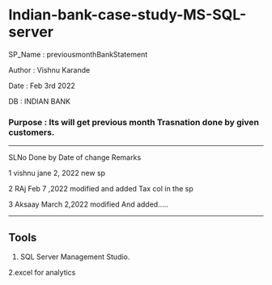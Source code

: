 # Indian-bank-case-study-MS-SQL-server


SP_Name	: previousmonthBankStatement  

Author	: Vishnu Karande

Date	: Feb 3rd 2022 

DB		: INDIAN BANK

###  Purpose : Its will get previous month Trasnation done by given customers.
---------------------------------------------------------------------------------------

SLNo	Done by			 Date of change			Remarks

1		vishnu			jane 2, 2022			new sp

2		RAj				Feb 7 ,2022				modified and added Tax col in the sp

3		Aksaay			March 2,2022			modified And added.....
****************************************************************************************


## Tools

1. SQL Server Management Studio. 

2.excel for analytics
